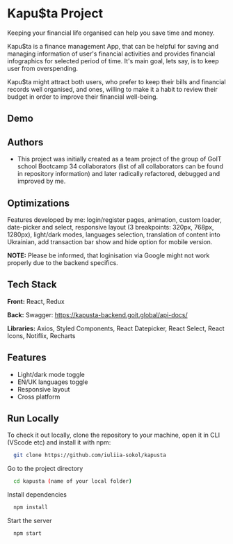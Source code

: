 
# Kapu$ta Project

Keeping your financial life organised can help you save time and money.

Kapu$ta is a finance management App, that can be helpful for saving and managing information of user's financial activities and provides financial infographics for selected period of time. It's main goal, lets say, is to keep user from overspending.

Kapu$ta might attract both users, who prefer to keep their bills and financial records well organised, and ones, willing to make it a habit to review their budget in order to improve their financial well-being.

## Demo



## Authors

- This project was initially created as a team project of the group of GoIT school Bootcamp 34 collaborators (list of all collaborators can be found in repository information) and later radically refactored, debugged and improved by me.




## Optimizations

Features developed by me: login/register pages, animation, custom loader, date-picker and select, responsive layout (3 breakpoints: 320px, 768px, 1280px), light/dark modes, languages selection, translation of content into Ukrainian, add transaction bar show and hide option for mobile version. 

**NOTE:** Please be informed, that loginisation via Google might not work properly due to the backend specifics. 





## Tech Stack

**Front:** React, Redux

**Back:** Swagger: https://kapusta-backend.goit.global/api-docs/

**Libraries:** Axios, Styled Components, React Datepicker, React Select, React Icons, Notiflix, Recharts


## Features

- Light/dark mode toggle
- EN/UK languages toggle
- Responsive layout
- Cross platform


## Run Locally

To check it out locally, clone the repository to your machine, open it in CLI (VScode etc) and install it with npm:

```bash
  git clone https://github.com/iuliia-sokol/kapusta
```

Go to the project directory

```bash
  cd kapusta (name of your local folder)
```

Install dependencies

```bash
  npm install
```

Start the server

```bash
  npm start
```

